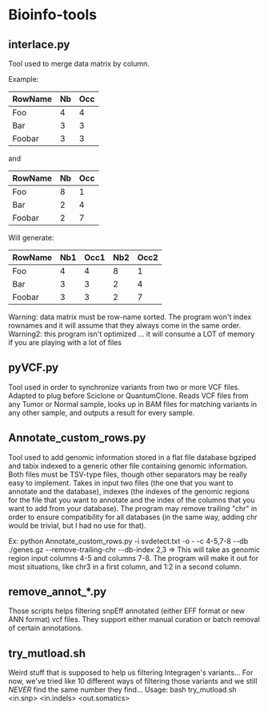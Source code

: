 # Bioinfo-tools

## interlace.py

Tool used to merge data matrix by column.

Example:

| RowName | Nb | Occ |
|---------|----|-----|
| Foo     | 4  | 4   |
| Bar     | 3  | 3   |
| Foobar  | 3  | 3   |

and 

| RowName | Nb | Occ |
|---------|----|-----|
| Foo     | 8  | 1   |
| Bar     | 2  | 4   |
| Foobar  | 2  | 7   |

Will generate:

| RowName | Nb1 | Occ1 | Nb2 | Occ2 |
|---------|-----|------|-----|------|
| Foo     | 4   | 4    | 8   | 1    |
| Bar     | 3   | 3    | 2   | 4    |
| Foobar  | 3   | 3    | 2   | 7    |

Warning: data matrix must be row-name sorted. The program won't index rownames and it will assume that they always come in the same order.
Warning2: this program isn't optimized ... it will consume a LOT of memory if you are playing with a lot of files

## pyVCF.py

Tool used in order to synchronize variants from two or more VCF files. Adapted to plug before Sciclone or QuantumClone.
Reads VCF files from any Tumor or Normal sample, looks up in BAM files for matching variants in any other sample, and outputs a result for every sample.

## Annotate_custom_rows.py

Tool used to add genomic information stored in a flat file database bgziped and tabix indexed to a generic other file containing genomic information.
Both files must be TSV-type files, though other separators may be really easy to implement.
Takes in input two files (the one that you want to annotate and the database), indexes (the indexes of the genomic regions for the file that you want to annotate and the index of the columns that you want to
add from your database). The program may remove trailing "chr" in order to ensure compatibility for all databases (in the same way, adding chr would be trivial, but I had no use for that).

Ex: python Annotate_custom_rows.py -i svdetect.txt -o - -c 4-5,7-8 --db ./genes.gz --remove-trailing-chr --db-index 2,3
=> This will take as genomic region input columns 4-5 and columns 7-8. The program will make it out for most situations, like chr3 in a first column, and 1:2 in a second column.


## remove_annot_*.py

Those scripts helps filtering snpEff annotated (either EFF format or new ANN format) vcf files.
They support either manual curation or batch removal of certain annotations.

## try_mutload.sh

Weird stuff that is supposed to help us filtering Integragen's variants... For now, we've tried like 10 different ways of filtering those variants and we still *NEVER* find the same number they find...
Usage: bash try_mutload.sh <in.snp> <in.indels> <out.somatics>
